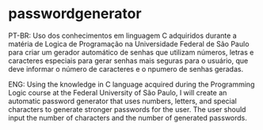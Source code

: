 # passwordgenerator
PT-BR: Uso dos conhecimentos em linguagem C adquiridos durante a matéria de Logica de Programação na Universidade Federal de São Paulo para criar um gerador automático de senhas que utilizam números, letras e caracteres especiais para gerar senhas mais seguras para o usuário, que deve informar o número de caracteres e o npumero de senhas geradas. 

ENG: Using the knowledge in C language acquired during the Programming Logic course at the Federal University of São Paulo, I will create an automatic password generator that uses numbers, letters, and special characters to generate stronger passwords for the user. The user should input the number of characters and the number of generated passwords.
